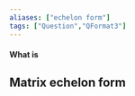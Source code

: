 ```yaml
---
aliases: ["echelon form"]
tags: ["Question","QFormat3"]
---
```


#### What is
## Matrix echelon form
